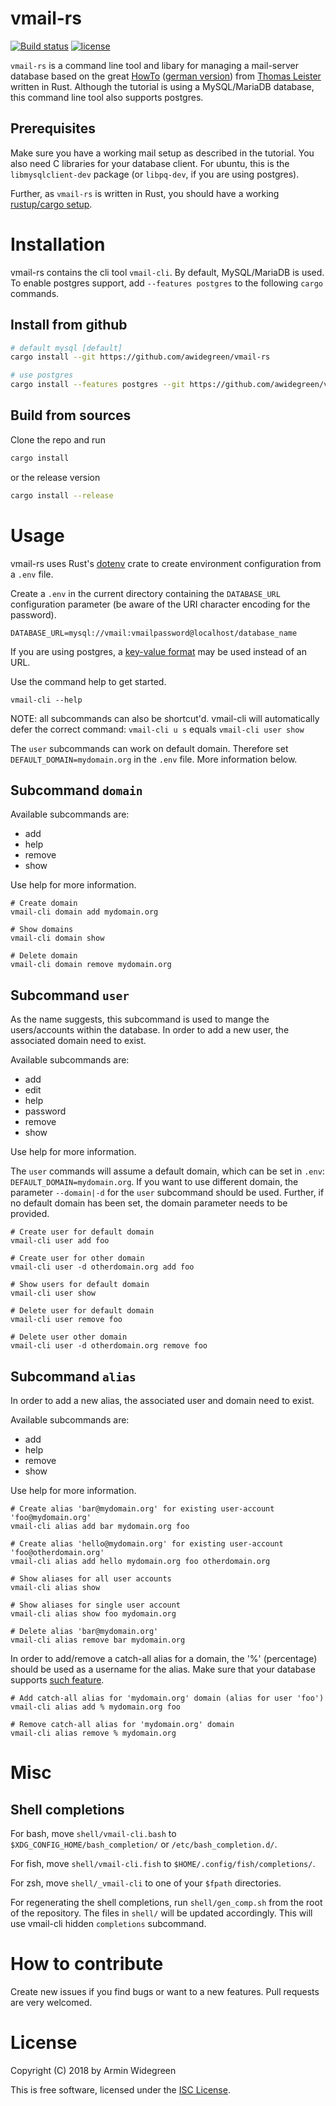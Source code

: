 # vmail-rs

[![Build status](https://github.com/awidegreen/vmail-rs/workflows/ci/badge.svg)](https://github.com/awidegreen/vmail-rs/actions)
[![license](https://img.shields.io/badge/license-ISC-brightgreen.svg)](https://www.isc.org/downloads/software-support-policy/isc-license/)

`vmail-rs` is a command line tool and libary for managing a mail-server database
based on the great [HowTo](https://thomas-leister.de/en/mailserver-debian-stretch) ([german version](https://thomas-leister.de/mailserver-debian-stretch/))
from [Thomas Leister](https://thomas-leister.de) written in Rust.
Although the tutorial is using a MySQL/MariaDB database, this command line tool
also supports postgres.

## Prerequisites

Make sure you have a working mail setup as described in the tutorial.
You also need C libraries for your database client. For ubuntu, this is
the `libmysqlclient-dev` package (or `libpq-dev`, if you are using postgres).

Further, as `vmail-rs` is written in Rust, you should have a working
[rustup/cargo setup](https://rustup.rs/).

# Installation

vmail-rs contains the cli tool `vmail-cli`. By default, MySQL/MariaDB is used.
To enable postgres support, add `--features postgres` to the
following `cargo` commands.

## Install from github

```sh
# default mysql [default]
cargo install --git https://github.com/awidegreen/vmail-rs

# use postgres
cargo install --features postgres --git https://github.com/awidegreen/vmail-rs
```

## Build from sources

Clone the repo and run

```sh
cargo install
```

or the release version

```sh
cargo install --release
```

# Usage

vmail-rs uses Rust's [dotenv](https://docs.rs/crate/dotenv/) crate to create
environment configuration from a `.env` file.

Create a `.env` in the current directory containing the `DATABASE_URL`
configuration parameter (be aware of the URI character encoding for the
password).

```
DATABASE_URL=mysql://vmail:vmailpassword@localhost/database_name
```

If you are using postgres, a [key-value format](https://www.postgresql.org/docs/current/libpq-connect.html#LIBPQ-CONNSTRING)
may be used instead of an URL.

Use the command help to get started.

```shell
vmail-cli --help
```

NOTE: all subcommands can also be shortcut'd. vmail-cli will automatically defer
the correct command: `vmail-cli u s` equals `vmail-cli user show`

The `user` subcommands can work on default domain. Therefore set
`DEFAULT_DOMAIN=mydomain.org` in the `.env` file. More information below.

## Subcommand `domain`

Available subcommands are:

* add
* help
* remove
* show

Use help for more information.

```
# Create domain
vmail-cli domain add mydomain.org

# Show domains
vmail-cli domain show

# Delete domain
vmail-cli domain remove mydomain.org
```

## Subcommand `user`

As the name suggests, this subcommand is used to mange the users/accounts within
the database.  In order to add a new user, the associated domain need to exist.

Available subcommands are:

* add
* edit
* help
* password
* remove
* show

Use help for more information.

The `user` commands will assume a default domain, which can be set in `.env`:
`DEFAULT_DOMAIN=mydomain.org`. If you want to use different domain, the
parameter `--domain|-d` for the `user` subcommand should be used. Further, if no
default domain has been set, the domain parameter needs to be provided.
```
# Create user for default domain
vmail-cli user add foo

# Create user for other domain
vmail-cli user -d otherdomain.org add foo

# Show users for default domain
vmail-cli user show

# Delete user for default domain
vmail-cli user remove foo

# Delete user other domain
vmail-cli user -d otherdomain.org remove foo
```

## Subcommand `alias`

In order to add a new alias, the associated user and domain need to exist.

Available subcommands are:

* add
* help
* remove
* show

Use help for more information.

```
# Create alias 'bar@mydomain.org' for existing user-account 'foo@mydomain.org'
vmail-cli alias add bar mydomain.org foo

# Create alias 'hello@mydomain.org' for existing user-account 'foo@otherdomain.org'
vmail-cli alias add hello mydomain.org foo otherdomain.org

# Show aliases for all user accounts
vmail-cli alias show

# Show aliases for single user account
vmail-cli alias show foo mydomain.org

# Delete alias 'bar@mydomain.org'
vmail-cli alias remove bar mydomain.org
```
In order to add/remove a catch-all alias for a domain, the '%' (percentage)
should be used as a username for the alias. Make sure that your database
supports [such feature](https://thomas-leister.de/mailserver-debian-stretch/#wie-kann-ich-mit-diesem-setup-catch-all-adressen-realisieren).

```
# Add catch-all alias for 'mydomain.org' domain (alias for user 'foo')
vmail-cli alias add % mydomain.org foo

# Remove catch-all alias for 'mydomain.org' domain
vmail-cli alias remove % mydomain.org
```

# Misc

## Shell completions

For bash, move `shell/vmail-cli.bash` to `$XDG_CONFIG_HOME/bash_completion/` or `/etc/bash_completion.d/`.

For fish, move `shell/vmail-cli.fish` to `$HOME/.config/fish/completions/`.

For zsh, move `shell/_vmail-cli` to one of your `$fpath` directories.

For regenerating the shell completions, run `shell/gen_comp.sh` from the root of
the repository. The files in `shell/` will be updated accordingly. This will use
vmail-cli hidden `completions` subcommand.

# How to contribute

Create new issues if you find bugs or want to a new features. Pull requests are
very welcomed.

# License

Copyright (C) 2018 by Armin Widegreen

This is free software, licensed under the [ISC License](LICENSE).
